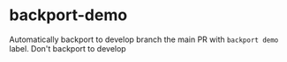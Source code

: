 # backport-demo
Automatically backport to develop branch the main PR with `backport demo` label.
Don't backport to develop
